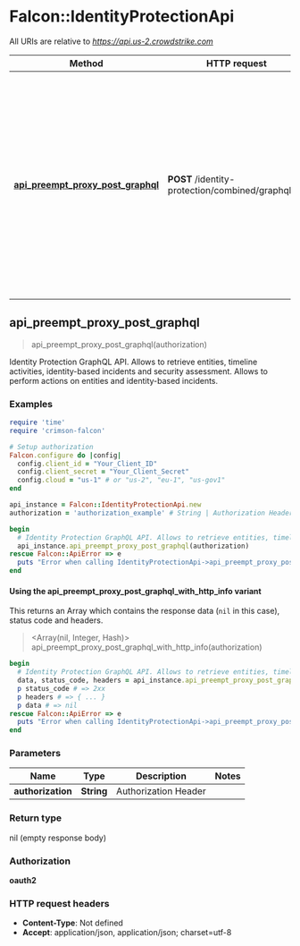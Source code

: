 # Falcon::IdentityProtectionApi

All URIs are relative to *https://api.us-2.crowdstrike.com*

| Method | HTTP request | Description |
| ------ | ------------ | ----------- |
| [**api_preempt_proxy_post_graphql**](IdentityProtectionApi.md#api_preempt_proxy_post_graphql) | **POST** /identity-protection/combined/graphql/v1 | Identity Protection GraphQL API. Allows to retrieve entities, timeline activities, identity-based incidents and security assessment. Allows to perform actions on entities and identity-based incidents. |


## api_preempt_proxy_post_graphql

> api_preempt_proxy_post_graphql(authorization)

Identity Protection GraphQL API. Allows to retrieve entities, timeline activities, identity-based incidents and security assessment. Allows to perform actions on entities and identity-based incidents.

### Examples

```ruby
require 'time'
require 'crimson-falcon'

# Setup authorization
Falcon.configure do |config|
  config.client_id = "Your_Client_ID"
  config.client_secret = "Your_Client_Secret"
  config.cloud = "us-1" # or "us-2", "eu-1", "us-gov1"
end

api_instance = Falcon::IdentityProtectionApi.new
authorization = 'authorization_example' # String | Authorization Header

begin
  # Identity Protection GraphQL API. Allows to retrieve entities, timeline activities, identity-based incidents and security assessment. Allows to perform actions on entities and identity-based incidents.
  api_instance.api_preempt_proxy_post_graphql(authorization)
rescue Falcon::ApiError => e
  puts "Error when calling IdentityProtectionApi->api_preempt_proxy_post_graphql: #{e}"
end
```

#### Using the api_preempt_proxy_post_graphql_with_http_info variant

This returns an Array which contains the response data (`nil` in this case), status code and headers.

> <Array(nil, Integer, Hash)> api_preempt_proxy_post_graphql_with_http_info(authorization)

```ruby
begin
  # Identity Protection GraphQL API. Allows to retrieve entities, timeline activities, identity-based incidents and security assessment. Allows to perform actions on entities and identity-based incidents.
  data, status_code, headers = api_instance.api_preempt_proxy_post_graphql_with_http_info(authorization)
  p status_code # => 2xx
  p headers # => { ... }
  p data # => nil
rescue Falcon::ApiError => e
  puts "Error when calling IdentityProtectionApi->api_preempt_proxy_post_graphql_with_http_info: #{e}"
end
```

### Parameters

| Name | Type | Description | Notes |
| ---- | ---- | ----------- | ----- |
| **authorization** | **String** | Authorization Header |  |

### Return type

nil (empty response body)

### Authorization

**oauth2**

### HTTP request headers

- **Content-Type**: Not defined
- **Accept**: application/json, application/json; charset=utf-8

